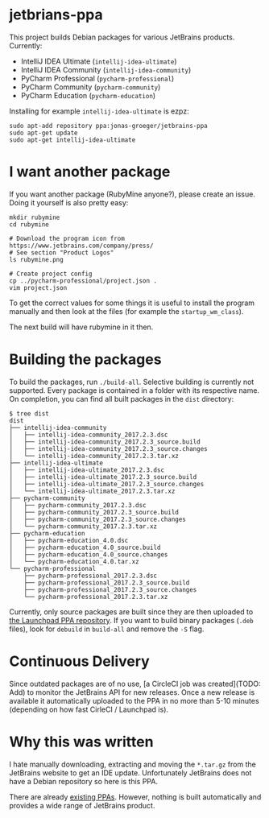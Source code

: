 # jetbrians-ppa

This project builds Debian packages for various JetBrains products. Currently:

* IntelliJ IDEA Ultimate (`intellij-idea-ultimate`)
* IntelliJ IDEA Community (`intellij-idea-community`)
* PyCharm Professional (`pycharm-professional`)
* PyCharm Community (`pycharm-community`)
* PyCharm Education (`pycharm-education`)

Installing for example `intellij-idea-ultimate` is ezpz:

    sudo apt-add repository ppa:jonas-groeger/jetbrains-ppa
    sudo apt-get update
    sudo apt-get intellij-idea-ultimate

# I want another package

If you want another package (RubyMine anyone?), please create an issue. Doing
it yourself is also pretty easy:

    mkdir rubymine
    cd rubymine

    # Download the program icon from https://www.jetbrains.com/company/press/
    # See section "Product Logos"
    ls rubymine.png

    # Create project config
    cp ../pycharm-professional/project.json .
    vim project.json

To get the correct values for some things it is useful to install the program
manually and then look at the files (for example the `startup_wm_class`).

The next build will have rubymine in it then.

# Building the packages

To build the packages, run `./build-all`. Selective building is currently not
supported. Every package is contained in a folder with its respective name. On
completion, you can find all built packages in the `dist` directory:

    $ tree dist
    dist
    ├── intellij-idea-community
    │   ├── intellij-idea-community_2017.2.3.dsc
    │   ├── intellij-idea-community_2017.2.3_source.build
    │   ├── intellij-idea-community_2017.2.3_source.changes
    │   └── intellij-idea-community_2017.2.3.tar.xz
    ├── intellij-idea-ultimate
    │   ├── intellij-idea-ultimate_2017.2.3.dsc
    │   ├── intellij-idea-ultimate_2017.2.3_source.build
    │   ├── intellij-idea-ultimate_2017.2.3_source.changes
    │   └── intellij-idea-ultimate_2017.2.3.tar.xz
    ├── pycharm-community
    │   ├── pycharm-community_2017.2.3.dsc
    │   ├── pycharm-community_2017.2.3_source.build
    │   ├── pycharm-community_2017.2.3_source.changes
    │   └── pycharm-community_2017.2.3.tar.xz
    ├── pycharm-education
    │   ├── pycharm-education_4.0.dsc
    │   ├── pycharm-education_4.0_source.build
    │   ├── pycharm-education_4.0_source.changes
    │   └── pycharm-education_4.0.tar.xz
    └── pycharm-professional
        ├── pycharm-professional_2017.2.3.dsc
        ├── pycharm-professional_2017.2.3_source.build
        ├── pycharm-professional_2017.2.3_source.changes
        └── pycharm-professional_2017.2.3.tar.xz

Currently, only source packages are built since they are then uploaded to
[the Launchpad PPA repository](https://launchpad.net/~jonas-groeger/+archive/ubuntu/jetbrains).
If you want to build binary packages (`.deb` files), look for `debuild` in `build-all` and remove
the `-S` flag.

# Continuous Delivery

Since outdated packages are of no use, [a CircleCI job was created](TODO: Add)
to monitor the JetBrains API for new releases. Once a new release is available
it automatically uploaded to the PPA in no more than 5-10 minutes (depending on
how fast CirleCI / Launchpad is).



# Why this was written

I hate manually downloading, extracting and moving the `*.tar.gz` from the
JetBrains website to get an IDE update. Unfortunately JetBrains does not have a
Debian repository so here is this PPA.

There are already
[existing PPAs](https://launchpad.net/~mmk2410/+archive/ubuntu/intellij-idea).
However, nothing is built automatically and provides a wide range of JetBrains product. 
